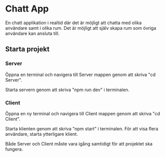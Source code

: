 # Chatt App

En chatt applikation i realtid där det är möjligt att chatta med olika användare samt i olika rum. Det är möjligt att själv skapa rum som övriga användare kan ansluta till.

## Starta projekt

### Server

Öppna en terminal och navigera till Server mappen genom att skriva "cd Server".

Starta servern genom att skriva "npm run dev" i terminalen.

### Client

Öppna en ny terminal och navigera till Client mappen genom att skriva "cd Client".

Starta klienten genom att skriva "npm start" i terminalen. För att visa flera användare, starta ytterligare klient.

Både Server och Client måste vara igång samtidigt för att projektet ska fungera.
